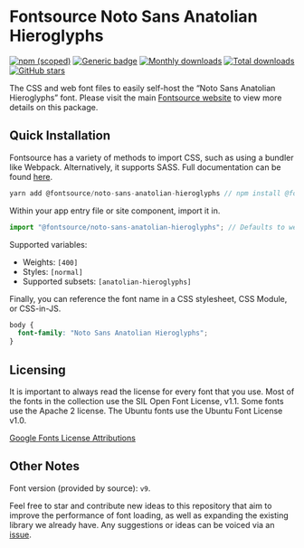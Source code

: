 # Fontsource Noto Sans Anatolian Hieroglyphs

[![npm (scoped)](https://img.shields.io/npm/v/@fontsource/noto-sans-anatolian-hieroglyphs?color=brightgreen)](https://www.npmjs.com/package/@fontsource/noto-sans-anatolian-hieroglyphs) [![Generic badge](https://img.shields.io/badge/fontsource-passing-brightgreen)](https://github.com/fontsource/fontsource) [![Monthly downloads](https://badgen.net/npm/dm/@fontsource/noto-sans-anatolian-hieroglyphs)](https://github.com/fontsource/fontsource) [![Total downloads](https://badgen.net/npm/dt/@fontsource/noto-sans-anatolian-hieroglyphs)](https://github.com/fontsource/fontsource) [![GitHub stars](https://img.shields.io/github/stars/fontsource/fontsource.svg?style=social&label=Star)](https://github.com/fontsource/fontsource/stargazers)

The CSS and web font files to easily self-host the “Noto Sans Anatolian Hieroglyphs” font. Please visit the main [Fontsource website](https://fontsource.org/fonts/noto-sans-anatolian-hieroglyphs) to view more details on this package.

## Quick Installation

Fontsource has a variety of methods to import CSS, such as using a bundler like Webpack. Alternatively, it supports SASS. Full documentation can be found [here](https://fontsource.org/docs/introduction).

```javascript
yarn add @fontsource/noto-sans-anatolian-hieroglyphs // npm install @fontsource/noto-sans-anatolian-hieroglyphs
```

Within your app entry file or site component, import it in.

```javascript
import "@fontsource/noto-sans-anatolian-hieroglyphs"; // Defaults to weight 400.
```

Supported variables:

- Weights: `[400]`
- Styles: `[normal]`
- Supported subsets: `[anatolian-hieroglyphs]`

Finally, you can reference the font name in a CSS stylesheet, CSS Module, or CSS-in-JS.

```css
body {
  font-family: "Noto Sans Anatolian Hieroglyphs";
}
```

## Licensing

It is important to always read the license for every font that you use.
Most of the fonts in the collection use the SIL Open Font License, v1.1. Some fonts use the Apache 2 license. The Ubuntu fonts use the Ubuntu Font License v1.0.

[Google Fonts License Attributions](https://fonts.google.com/attribution)

## Other Notes

Font version (provided by source): `v9`.

Feel free to star and contribute new ideas to this repository that aim to improve the performance of font loading, as well as expanding the existing library we already have. Any suggestions or ideas can be voiced via an [issue](https://github.com/fontsource/fontsource/issues).
